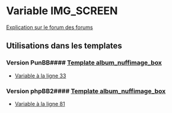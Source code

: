 # Variable IMG_SCREEN
[Explication sur le forum des forums](http://forum.forumactif.com/t294113-listing-des-variables#IMG_SCREEN)
## Utilisations dans les templates
### Version PunBB#### [Template album_nuffimage_box](punbb/album_nuffimage_box.md)
* [Variable à la ligne 33](../punbb/album_nuffimage_box.tpl#L33)
### Version phpBB2#### [Template album_nuffimage_box](subsilver/album_nuffimage_box.md)
* [Variable à la ligne 81](../subsilver/album_nuffimage_box.tpl#L81)